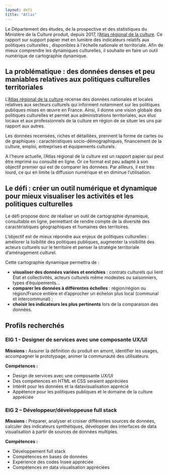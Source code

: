 ```yaml
---
layout: defi
title: "Atlas"
---
```


Le Département des études, de la prospective et des statistiques du Ministère de la Culture produit, depuis 2017, l’[Atlas régional de la culture](https://www.culture.gouv.fr/Sites-thematiques/Etudes-et-statistiques/Publications/Collections-d-ouvrages/Atlas-regional-de-la-culture). Ce rapport sur support papier met en lumière des indicateurs relatifs aux  politiques culturelles , disponibles à l'échelle nationale et territoriale. Afin de mieux comprendre les dynamiques culturelles, il souhaite en faire un outil numérique de cartographie dynamique.

## La problématique : des données denses et peu maniables relatives aux  politiques culturelles territoriales 

L’[Atlas régional de la culture](https://www.culture.gouv.fr/Sites-thematiques/Etudes-et-statistiques/Publications/Collections-d-ouvrages/Atlas-regional-de-la-culture) recense des données nationales et locales relatives aux secteurs culturels qui informent notamment sur les politiques publiques mises en œuvre en France. Ainsi, il donne une vision globale des politiques culturelles et permet aux administrations territoriales, aux élus locaux et aux professionnels de la culture en région de se situer les uns par rapport aux autres. 

Les données recensées, riches et détaillées,  prennent la forme de cartes ou de graphiques : caractéristiques socio-démographiques, financement de la culture, emploi, entreprises et équipements culturels. 

A l’heure actuelle, l’Atlas régional de la culture est un rapport papier qui peut être imprimé ou consulté en ligne. Or ce format est peu adapté à son objectif premier qui est de comparer les données. Par ailleurs, il est très lourd, ce qui en limite la diffusion numérique et en diminue l’utilisation.

## Le défi : créer un outil numérique et dynamique pour mieux visualiser les activités et les politiques culturelles

Le défi propose donc de réaliser un outil de cartographie dynamique, consultable en ligne, permettant de rendre compte de la diversité des caractéristiques géographiques et humaines des territoires.

L’objectif est de mieux répondre aux enjeux de politiques culturelles : améliorer la lisibilité des politiques publiques, augmenter la visibilité des acteurs culturels sur le territoire et penser la stratégie territoriale d’aménagement culturel. 

Cette cartographie dynamique permettra de : 
- **visualiser des données variées et enrichies** : contrats culturels qui lient État et collectivités, acteurs culturels même modestes ou saisonniers, types d’équipements…
- **comparer les données à différentes échelles** : région/région ou région/France entière et d’approcher un échelon plus local (communal et intercommunal) ;
- **choisir les indicateurs les plus pertinents** lors de la comparaison des données.

## Profils recherchés
### EIG 1 - Designer de services avec une composante UX/UI
**Missions :** Assurer la définition du produit en amont, identifier les usages, accompagner le prototypage, animer la communauté des utilisateurs.

**Compétences :**
- Design de services avec une composante UX/UI
- Des compétences en HTML et CSS seraient appréciées
- Intérêt pour les données et la datavisualisation apprécié
- Appétence pour les politiques publiques et le domaine de la culture appréciée

### EIG 2 – Développeur/développeuse full stack
**Missions :** Préparer, analyser et croiser différentes sources de données, calculer des indicateurs synthétiques, développer des interfaces de data visualisation à partir de sources de données multiples.

**Compétences :**
- Développement full stack
- Compétences en bases de données
- Expérience des codes Insee appréciée
- Compétences en data visualisation appréciées
